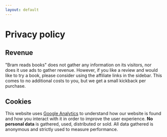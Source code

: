 ```yaml
---
layout: default
---
```


# Privacy policy

## Revenue

"Bram reads books" does not gather any information on its visitors, nor does it use ads to gather revenue. However, if you like a review and would like to try a book, please consider using the affiliate links in the sidebar. This comes to no additional costs to you, but we get a small kickback per purchase.

## Cookies

This website uses [Google Analytics](https://analytics.google.com/analytics/web/) to understand how our website is found and how you interact with it in order to improve the user experience. **No personal data** is gathered, used, distributed or sold. All data gathered is anonymous and strictly used to measure performance.
